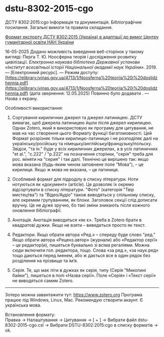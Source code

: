 # dstu-8302-2015-cgo
ДСТУ 8302:2015:cgo Інформація та документація. Бібліографічне посилання. Загальні вимоги та правила складання.

[Формат експорту ДСТУ 8302:2015 (Україна) в адаптації до вимог Центру гуманітарної освіти НАН України](https://cgo.org.ua/wp-content/uploads/2023/05/vymogy_ref_2023_1.pdf)

16-05-2025 Додано можливість виведення веб-сторінок у такому вигляді:
Перга Т. Ю. Ноосферна теорія і дослідження розвитку цивілізації. *Електронна наукова бібліотека Державної установи «Інститут всесвітньої історії Національної академії наук України»*. 2019. — [Електронний ресурс]. — Режим доступу: [https://elibrary.ivinas.gov.ua/4713/1/Noosferna%20teoriia%20i%20doslidzhennia.pdf](https://elibrary.ivinas.gov.ua/4713/1/Noosferna%20teoriia%20i%20doslidzhennia.pdf) (дата звернення: 12.05.2025)
Повинно було додавати . — Назва з екрану.

Особливості використання:
1. Сортування кириличних джерел та джерел латиницею.
ДСТУ вимагає, щоб джерела латиницею йшли після джерел кирилицею. Однак Zotero, який я використовую як програму для цитування, не мав на час створення цього Формату функції багатомовності. Цей Формат розрізняє тільки кирилицю-латиницю і не розподіляє далі на українську/російську та німецьку/англійську/французьку/польску.
Звідси, "та ін." буде у всіх кириличних джерелах, а в усіх латиничних "et al.", "с.222" / "р.222" на позначення сторінки, "серія" треба для рос. міняти на "серия" і так далі.
Технічно це вирішено так: якщо мова вказана (будь-яким чином заповнене поле "Мова"), – це кирилиця. Якщо ж мова не вказана, – це латиниця.
 
2. Особливий формат для підроділу в списку літератури. 
Ноти нотуються як «документ» (article). Це дозволяє їх окремо відсортувати в списку літератури.
"Фото" (категорія "Твір мистецтва") та "Відео/Аудіо" також виводяться у спільному списку, але окремим групуванням, як блоки. 
Заголовок секції слід дописати вручну. Це не дуже зручно, бо такі зміни зникають після кожного оновлення бібліографії.

3. Анотація.
Анотація виводиться «як є». Треба в Zotero брати в квадратові дужки. Якщо не взяти – виведеться просто як текст.

4. Редактори.
Якщо обрати автора «Ред.» – спереду буде слово "ред."
Якщо обрати автора «Реценз.автор» (журнали) або «Редактор серії» – це редактор(и), пишеться буквально зі всіма регаліями. 
Можна сюди включити гол. редактора, тощо. Слова «за ред.», «за наук.ред» тощо даються перед іменем, або ж дається все в один рядок без розділення на прізвище та ім’я.

5. Серія.
Те, що має піти в дужках як серія, типу (Серія "Миколині байки"), пишеться в полі «Назва серії». 
Поле «Серія» і «Текст серії» не виводяться самим Zotero.

***********************************************************************************************************************************************************
Зотеро можна завантажити тут: https://www.zotero.org
Програма працює під Windows, Linux, Mac. Рекомендую створити акаунт.
Є українська мова.

Встановлення формату:  
Правка -> Налаштування -> Цитування -> [ + ] -> Вибрати файл dstu-8302-2015-cgo.csl -> Вибрати DSTU-8302:2015:cgo в списку форматів -> ok.
